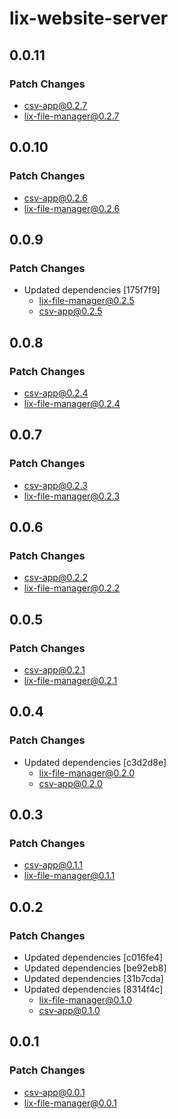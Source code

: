 # lix-website-server

## 0.0.11

### Patch Changes

- csv-app@0.2.7
- lix-file-manager@0.2.7

## 0.0.10

### Patch Changes

- csv-app@0.2.6
- lix-file-manager@0.2.6

## 0.0.9

### Patch Changes

- Updated dependencies [175f7f9]
  - lix-file-manager@0.2.5
  - csv-app@0.2.5

## 0.0.8

### Patch Changes

- csv-app@0.2.4
- lix-file-manager@0.2.4

## 0.0.7

### Patch Changes

- csv-app@0.2.3
- lix-file-manager@0.2.3

## 0.0.6

### Patch Changes

- csv-app@0.2.2
- lix-file-manager@0.2.2

## 0.0.5

### Patch Changes

- csv-app@0.2.1
- lix-file-manager@0.2.1

## 0.0.4

### Patch Changes

- Updated dependencies [c3d2d8e]
  - lix-file-manager@0.2.0
  - csv-app@0.2.0

## 0.0.3

### Patch Changes

- csv-app@0.1.1
- lix-file-manager@0.1.1

## 0.0.2

### Patch Changes

- Updated dependencies [c016fe4]
- Updated dependencies [be92eb8]
- Updated dependencies [31b7cda]
- Updated dependencies [8314f4c]
  - lix-file-manager@0.1.0
  - csv-app@0.1.0

## 0.0.1

### Patch Changes

- csv-app@0.0.1
- lix-file-manager@0.0.1
